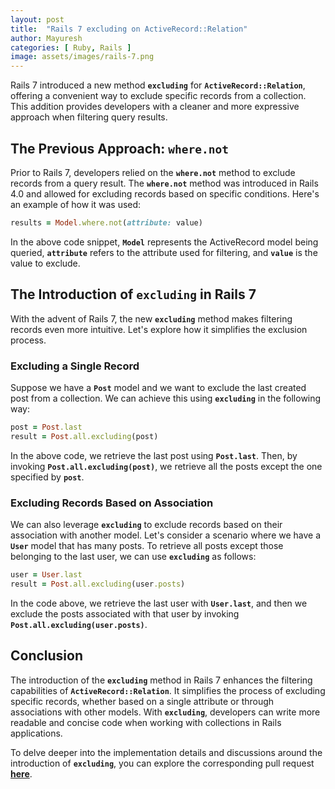 ```yaml
---
layout: post
title:  "Rails 7 excluding on ActiveRecord::Relation"
author: Mayuresh
categories: [ Ruby, Rails ]
image: assets/images/rails-7.png
---
```


Rails 7 introduced a new method **`excluding`** for **`ActiveRecord::Relation`**, offering a convenient way to exclude specific records from a collection. This addition provides developers with a cleaner and more expressive approach when filtering query results.

## **The Previous Approach: `where.not`**

Prior to Rails 7, developers relied on the **`where.not`** method to exclude records from a query result. The **`where.not`** method was introduced in Rails 4.0 and allowed for excluding records based on specific conditions. Here's an example of how it was used:

```ruby
results = Model.where.not(attribute: value)

```

In the above code snippet, **`Model`** represents the ActiveRecord model being queried, **`attribute`** refers to the attribute used for filtering, and **`value`** is the value to exclude.

## **The Introduction of `excluding` in Rails 7**

With the advent of Rails 7, the new **`excluding`** method makes filtering records even more intuitive. Let's explore how it simplifies the exclusion process.

### **Excluding a Single Record**

Suppose we have a **`Post`** model and we want to exclude the last created post from a collection. We can achieve this using **`excluding`** in the following way:

```ruby
post = Post.last
result = Post.all.excluding(post)

```

In the above code, we retrieve the last post using **`Post.last`**. Then, by invoking **`Post.all.excluding(post)`**, we retrieve all the posts except the one specified by **`post`**.

### **Excluding Records Based on Association**

We can also leverage **`excluding`** to exclude records based on their association with another model. Let's consider a scenario where we have a **`User`** model that has many posts. To retrieve all posts except those belonging to the last user, we can use **`excluding`** as follows:

```ruby
user = User.last
result = Post.all.excluding(user.posts)

```

In the code above, we retrieve the last user with **`User.last`**, and then we exclude the posts associated with that user by invoking **`Post.all.excluding(user.posts)`**.

## **Conclusion**

The introduction of the **`excluding`** method in Rails 7 enhances the filtering capabilities of **`ActiveRecord::Relation`**. It simplifies the process of excluding specific records, whether based on a single attribute or through associations with other models. With **`excluding`**, developers can write more readable and concise code when working with collections in Rails applications.

To delve deeper into the implementation details and discussions around the introduction of **`excluding`**, you can explore the corresponding pull request **[here](https://github.com/rails/rails/pull/41439)**.
